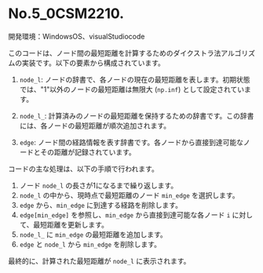 # No.5_0CSM2210.
開発環境：WindowsOS、visualStudiocode

このコードは、ノード間の最短距離を計算するためのダイクストラ法アルゴリズムの実装です。以下の要素から構成されています。

1. `node_l`: ノードの辞書で、各ノードの現在の最短距離を表します。初期状態では、"1"以外のノードの最短距離は無限大 (`np.inf`) として設定されています。

2. `node_l_`: 計算済みのノードの最短距離を保持するための辞書です。この辞書には、各ノードの最短距離が順次追加されます。

3. `edge`: ノード間の経路情報を表す辞書です。各ノードから直接到達可能なノードとその距離が記録されています。

コードの主な処理は、以下の手順で行われます。

1. ノード `node_l` の長さが1になるまで繰り返します。
2. `node_l` の中から、現時点で最短距離のノード `min_edge` を選択します。
3. `edge` から、`min_edge` に到達する経路を削除します。
4. `edge[min_edge]` を参照し、`min_edge` から直接到達可能な各ノード `i` に対して、最短距離を更新します。
5. `node_l_` に `min_edge` の最短距離を追加します。
6. `edge` と `node_l` から `min_edge` を削除します。

最終的に、計算された最短距離が `node_l` に表示されます。
